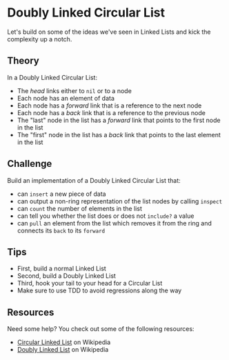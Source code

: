 # Doubly Linked Circular List

Let's build on some of the ideas we've seen in Linked Lists and kick the complexity
up a notch.

## Theory

In a Doubly Linked Circular List:

* The *head* links either to `nil` or to a node
* Each node has an element of data
* Each node has a *forward* link that is a reference to the next node
* Each node has a *back* link that is a reference to the previous node
* The "last" node in the list has a *forward* link that points to the first
node in the list
* The "first" node in the list has a *back* link that points to the last element
in the list

## Challenge

Build an implementation of a Doubly Linked Circular List that:

* can `insert` a new piece of data
* can output a non-ring representation of the list nodes by calling `inspect`
* can `count` the number of elements in the list
* can tell you whether the list does or does not `include?` a value
* can `pull` an element from the list which removes it from the ring and connects
its `back` to its `forward`

## Tips

* First, build a normal Linked List
* Second, build a Doubly Linked List
* Third, hook your tail to your head for a Circular List
* Make sure to use TDD to avoid regressions along the way

## Resources

Need some help? You check out some of the following resources:

* [Circular Linked List](https://en.wikipedia.org/wiki/Linked_list#Circular_Linked_list) on Wikipedia
* [Doubly Linked List](https://en.wikipedia.org/wiki/Doubly_linked_list) on Wikipedia
